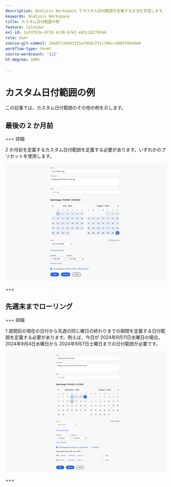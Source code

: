 ```yaml
---
description: Analysis Workspace でカスタム日付範囲を定義する方法を学習します。
keywords: Analysis Workspace
title: カスタム日付範囲の例
feature: Calendar
exl-id: 1a7df63a-bf18-4c38-b7e2-e83c2d278544
role: User
source-git-commit: 28a657a0a93325a745dcf51c706cc488f599a6e0
workflow-type: tm+mt
source-wordcount: '112'
ht-degree: 100%

---
```


# カスタム日付範囲の例

この記事では、カスタム日付範囲のその他の例を示します。

## 最後の 2 か月前

+++ 詳細

2 か月前を定義するカスタム日付範囲を定義する必要があります。いずれかのプリセットを使用します。

![最後の 2 か月前](assets/date-range-example-simple.png)

+++


## 先週末までローリング

+++ 詳細

1 週間前の現在の日付から先週の同じ曜日の終わりまでの期間を定義する日付範囲を定義する必要があります。例えば、今日が 2024年9月11日水曜日の場合。2024年9月4日水曜日から 2024年9月7日土曜日までの日付範囲が必要です。

![日付範囲例](assets/date-range-example.png)

+++ 

<!--
## Example: Use a 7-day rolling date range

You can create a date range that specifies a 7-day rolling window that ends one week ago:

![](assets/create_date_range.png)

Use *`rolling daily`*.

* The Start settings would be *`current day minus 6 days`*.

* The End settings would be *`current day minus 7 days`*.

This date range can be a component that you drag onto any freeform table.
-->